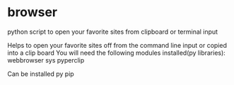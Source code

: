 # browser
python script to open your favorite  sites from clipboard or terminal input

Helps to open your favorite sites off from the command line input or copied into a clip board 
You will need the following modules installed(py libraries):
  webbrowser 
  sys 
  pyperclip
   
  Can be installed py pip 
